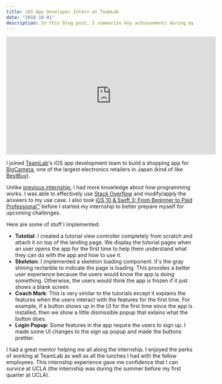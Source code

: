 ```yaml
---
title: iOS App Developer Intern at TeamLab
date: "2018-10-01"
description: In this blog post, I summarize key achievements during my time at TeamLab as an iOS App Developer intern.
---
```


<iframe width="560" height="315" src="https://www.youtube.com/embed/cLFaLSaN9b0" title="YouTube video player" frameborder="0" allow="accelerometer; autoplay; clipboard-write; encrypted-media; gyroscope; picture-in-picture" allowfullscreen></iframe>

I joined [TeamLab](https://www.teamlab.art/)'s iOS app development team to build a shopping app for [BigCamera](https://www.biccamera.com/bc/main/), one of the largest electronics retailers in Japan (kind of like [BestBuy](https://www.bestbuy.com/)).

Unlike [previous internship](/ios-app-developer-intern-at-marume), I had more knowledge about how programming works. I was able to effectively use [Stack Overflow](https://stackoverflow.com/) and modify/apply the answers to my use case. I also took [iOS 10 & Swift 3: From Beginner to Paid Professional™](https://www.udemy.com/course/devslopes-ios10/) before I started my internship to better prepare myself for upcoming challenges.

Here are some of stuff I implemented:

- **Tutotial**: I created a tutorial view controller completely from scratch and attach it on top of the landing page. We display the tutorial pages when an user opens the app for the first time to help them understand what they can do with the app and how to use it.
- **Skeleton**: I implemented a skeleton loading component. It's the gray shining rectanble to indicate the page is loading. This provides a better user experience because the users would know the app is doing something. Otherwise, the users would think the app is frozen if it just shows a blank screen.
- **Coach Mark**: This is very similar to the tutorials except it explains the features when the users interact with the features for the first time. For example, if a button shows up in the UI for the first time since the app is installed, then we show a little dismissible popup that exlains what the button does.
- **Login Popup**: Some features in the app require the users to sign up. I made some UI changes to the sign up popup and made the buttons prettier.

I had a great mentor helping me all along the internship. I enjoyed the perks of working at TeamLab as well as all the lunches I had with the fellow employees. This internship experience gave me confidence that I can survice at UCLA (the internship was during the summer before my first quarter at UCLA).

